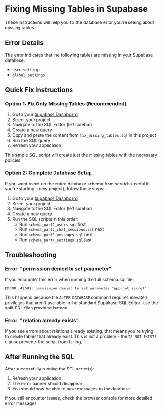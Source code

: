 # Fixing Missing Tables in Supabase

These instructions will help you fix the database error you're seeing about missing tables.

## Error Details

The error indicates that the following tables are missing in your Supabase database:
- `user_settings`
- `global_settings`

## Quick Fix Instructions

### Option 1: Fix Only Missing Tables (Recommended)

1. Go to your [Supabase Dashboard](https://app.supabase.com/)
2. Select your project
3. Navigate to the SQL Editor (left sidebar)
4. Create a new query
5. Copy and paste the content from `fix_missing_tables.sql` in this project
6. Run the SQL query
7. Refresh your application

This simple SQL script will create just the missing tables with the necessary policies.

### Option 2: Complete Database Setup

If you want to set up the entire database schema from scratch (useful if you're starting a new project), follow these steps:

1. Go to your [Supabase Dashboard](https://app.supabase.com/)
2. Select your project
3. Navigate to the SQL Editor (left sidebar)
4. Create a new query
5. Run the SQL scripts in this order:
   - Run `schema_part1_users.sql` first
   - Run `schema_part2_chat_sessions.sql` next
   - Run `schema_part3_messages.sql` next
   - Run `schema_part4_settings.sql` last

## Troubleshooting

### Error: "permission denied to set parameter"

If you encounter this error when running the full schema.sql file:
```
ERROR: 42501: permission denied to set parameter "app.jwt_secret"
```

This happens because the `ALTER DATABASE` command requires elevated privileges that aren't available in the standard Supabase SQL Editor. Use the split SQL files provided instead.

### Error: "relation already exists"

If you see errors about relations already existing, that means you're trying to create tables that already exist. This is not a problem - the `IF NOT EXISTS` clause prevents the script from failing.

## After Running the SQL

After successfully running the SQL script(s):

1. Refresh your application
2. The error banner should disappear
3. You should now be able to save messages to the database

If you still encounter issues, check the browser console for more detailed error messages.

